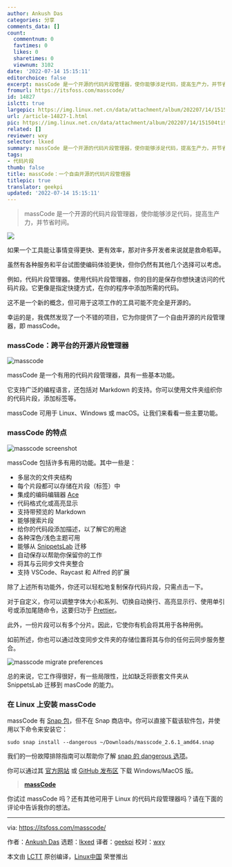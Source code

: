 ```yaml
---
author: Ankush Das
categories: 分享
comments_data: []
count:
  commentnum: 0
  favtimes: 0
  likes: 0
  sharetimes: 0
  viewnum: 3102
date: '2022-07-14 15:15:11'
editorchoice: false
excerpt: massCode 是一个开源的代码片段管理器，使你能够涉足代码，提高生产力，并节省时间。
fromurl: https://itsfoss.com/masscode/
id: 14827
islctt: true
largepic: https://img.linux.net.cn/data/attachment/album/202207/14/151504ti9twf2u5kft2wh2.jpg
url: /article-14827-1.html
pic: https://img.linux.net.cn/data/attachment/album/202207/14/151504ti9twf2u5kft2wh2.jpg.thumb.jpg
related: []
reviewer: wxy
selector: lkxed
summary: massCode 是一个开源的代码片段管理器，使你能够涉足代码，提高生产力，并节省时间。
tags:
- 代码片段
thumb: false
title: massCode：一个自由开源的代码片段管理器
titlepic: true
translator: geekpi
updated: '2022-07-14 15:15:11'
---
```



> 
> massCode 是一个开源的代码片段管理器，使你能够涉足代码，提高生产力，并节省时间。
> 
> 
> 


![](/data/attachment/album/202207/14/151504ti9twf2u5kft2wh2.jpg)


如果一个工具能让事情变得更快、更有效率，那对许多开发者来说就是救命稻草。


虽然有各种服务和平台试图使编码体验更快，但你仍然有其他几个选择可以考虑。


例如，代码片段管理器。使用代码片段管理器，你的目的是保存你想快速访问的代码片段。它更像是指定快捷方式，在你的程序中添加所需的代码。


这不是一个新的概念，但可用于这项工作的工具可能不完全是开源的。


幸运的是，我偶然发现了一个不错的项目，它为你提供了一个自由开源的片段管理器，即 massCode。


### massCode：跨平台的开源片段管理器


![masscode](/data/attachment/album/202207/14/151511ceiu9e9i388olquo.png)


massCode 是一个有用的代码片段管理器，具有一些基本功能。


它支持广泛的编程语言，还包括对 Markdown 的支持。你可以使用文件夹组织你的代码片段，添加标签等。


massCode 可用于 Linux、Windows 或 macOS。让我们来看看一些主要功能。


### massCode 的特点


![masscode screenshot](/data/attachment/album/202207/14/151511jd3x5antccn7mzmy.png)


massCode 包括许多有用的功能。其中一些是：


* 多层次的文件夹结构
* 每个片段都可以存储在片段（标签）中
* 集成的编码编辑器 [Ace](https://github.com/ajaxorg/ace)
* 代码格式化或高亮显示
* 支持带预览的 Markdown
* 能够搜索片段
* 给你的代码段添加描述，以了解它的用途
* 各种深色/浅色主题可用
* 能够从 [SnippetsLab](https://apps.apple.com/us/app/snippetslab/id1006087419?mt=12) 迁移
* 自动保存以帮助你保留你的工作
* 将其与云同步文件夹整合
* 支持 VSCode、Raycast 和 Alfred 的扩展


除了上述所有功能外，你还可以轻松地复制保存代码片段，只需点击一下。


对于自定义，你可以调整字体大小和系列、切换自动换行、高亮显示行、使用单引号或添加尾随命令，这要归功于 [Prettier](https://prettier.io/)。


此外，一份片段可以有多个分片。因此，它使你有机会将其用于各种用例。


如前所述，你也可以通过改变同步文件夹的存储位置将其与你的任何云同步服务整合。


![masscode migrate preferences](/data/attachment/album/202207/14/151512nc0g8vch84hkihn8.jpg)


总的来说，它工作得很好，有一些局限性，比如缺乏将嵌套文件夹从 SnippetsLab 迁移到 masCode 的能力。


### 在 Linux 上安装 massCode


massCode 有 [Snap 包](https://itsfoss.com/install-snap-linux/)，但不在 Snap 商店中。你可以直接下载该软件包，并使用以下命令来安装它：



```
sudo snap install --dangerous ~/Downloads/masscode_2.6.1_amd64.snap

```

我们的一份故障排除指南可以帮助你了解 [snap 的 dangerous 选项](https://itsfoss.com/snap-metadata-signature-error/)。


你可以通过其 [官方网站](https://masscode.io/) 或 [GitHub 发布区](https://github.com/massCodeIO/massCode/releases/tag/v2.6.1) 下载 Windows/MacOS 版。



> 
> **[massCode](https://masscode.io/)**
> 
> 
> 


你试过 massCode 吗？还有其他可用于 Linux 的代码片段管理器吗？请在下面的评论中告诉我你的想法。




---


via: <https://itsfoss.com/masscode/>


作者：[Ankush Das](https://itsfoss.com/author/ankush/) 选题：[lkxed](https://github.com/lkxed) 译者：[geekpi](https://github.com/geekpi) 校对：[wxy](https://github.com/wxy)


本文由 [LCTT](https://github.com/LCTT/TranslateProject) 原创编译，[Linux中国](https://linux.cn/) 荣誉推出
